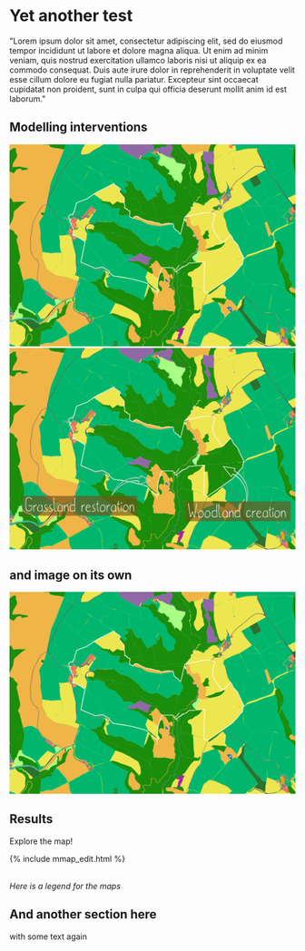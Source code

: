 # Yet another test
 
"Lorem ipsum dolor sit amet, consectetur adipiscing elit, sed do eiusmod tempor incididunt ut labore et dolore magna aliqua. Ut enim ad minim veniam, quis nostrud exercitation ullamco laboris nisi ut aliquip ex ea commodo consequat. Duis aute irure dolor in reprehenderit in voluptate velit esse cillum dolore eu fugiat nulla pariatur. Excepteur sint occaecat cupidatat non proident, sunt in culpa qui officia deserunt mollit anim id est laborum."

## Modelling interventions

<div class="img-comp-container">
  <div class="img-comp-img">
    <img src="img/baseline2.png" width="700" height="auto">
  </div>
  <div class="img-comp-img img-comp-overlay">
    <img src="img/intervention2_annot.png" width="700" height="auto">
  </div>
</div>

## and image on its own

<img src="img/baseline2.png" width="700" height=auto>

## Results

Explore the map!

<div>
{% include mmap_edit.html %}
</div>
<br style="clear:both" />

*Here is a legend for the maps*

## And another section here
with some text again



<script>
/*Execute a function that will execute an image compare function for each element with the img-comp-overlay class:*/
initComparisons();
</script>

